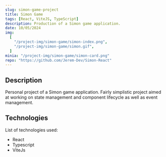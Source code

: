 ```yaml
---
slug: simon-game-project
title: Simon Game
tags: [React, ViteJS, TypeScript]
description: Production of a Simon game application.
date: 10/05/2024
img:
  [
    "/project-img/simon-game/simon-index.png",
    "/project-img/simon-game/simon.gif",
  ]
minia: "/project-img/simon-game/simon-card.png"
repo: "https://github.com/Jerem-Dev/Simon-React"
---
```


## Description

Personal project of a Simon game application. Fairly simplistic project aimed at working on state management and component lifecycle as well as event management.

## Technologies

List of technologies used:

- React
- Typescript
- ViteJs
